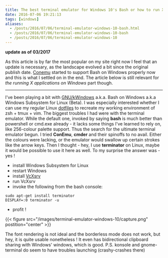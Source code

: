 ```yaml
---
title: The best terminal emulator for Windows 10's Bash or how to run X applications
date: 2016-07-06 19:21:13
tags: [windows]
aliases:
  - /posts/2016/07/06/terminal-emulator-windows-10-bash.html
  - /posts/2016/07/06/terminal-emulator-windows-10-bash
  - /posts/2016/07/06/terminal-emulator-windows-10
---
```


**update as of 03/2017**

As this article is by far the most popular on my site right now I feel that an update is necessary, as the landscape evolved a bit since the original publish date.
[Conemu](https://conemu.github.io/) started to support Bash on Windows properly now and this is what I settled on in the end.
The article below is still relevant for _the running X applications on Windows_ part though.

---

I've been playing a bit with
[GNU/kWindows](https://mikegerwitz.com/2016/04/GNU-kWindows) a.k.a.
Bash on Windows a.k.a Windows Subsystem for Linux (Beta). I was
especially interested whether I can use my regular Linux
[dotfiles](https://github.com/cyplo/dotfiles/) to recreate my working
environment of zsh + tmux + vim. The biggest troubles I had were with
the terminal emulator. While the default one, invoked by saying **bash**
is much better than powershell or cmd.exe already - it lacks some things
I've learned to rely on, like 256-colour palette support. Thus the
search for the ultimate terminal emulator begun. I tried **ConEmu**,
**cmder** and their spinoffs to no avail. Either the colours were
lacking, or the emulator would swallow up certain strokes like the arrow
keys. Then I thought - hey, I use **terminator** on Linux, maybe it
would be possible to use it here as well. To my surprise the answer was - yes !

- install Windows Subsystem for Linux
- restart Windows
- install [VcXsrv](https://sourceforge.net/projects/vcxsrv)
- run VcXsrv
- invoke the following from the bash console:

```
sudo apt-get install terminator
DISPLAY=:0 terminator -u
```

- profit !

{{< figure src="/images/terminal-emulator-windows-10/capture.png" postition="center" >}}

The font rendering is not ideal and the borderless mode does
not work, but hey, it is quite usable nonetheless ! It even has
bidirectional clipboard sharing with Windows' windows, which is good.
P.S. konsole and gnome-terminal do seem to have troubles launching
(crashy-crashes there)
